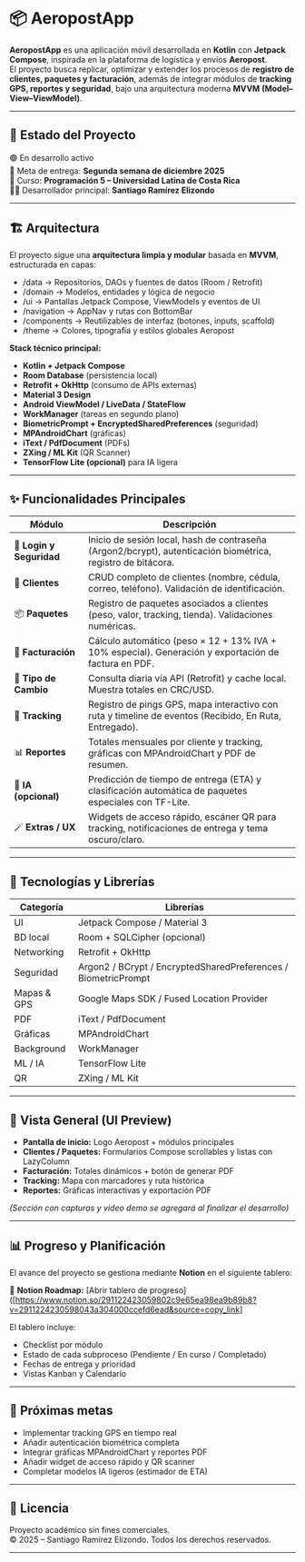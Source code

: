 # 📦 AeropostApp

**AeropostApp** es una aplicación móvil desarrollada en **Kotlin** con **Jetpack Compose**, inspirada en la plataforma de logística y envíos **Aeropost**.  
El proyecto busca replicar, optimizar y extender los procesos de **registro de clientes, paquetes y facturación**, además de integrar módulos de **tracking GPS, reportes y seguridad**, bajo una arquitectura moderna **MVVM (Model–View–ViewModel)**.

---

## 🚀 Estado del Proyecto

🟢 En desarrollo activo  
📅 Meta de entrega: **Segunda semana de diciembre 2025**  
📍 Curso: **Programación 5 – Universidad Latina de Costa Rica**  
👨‍💻 Desarrollador principal: **Santiago Ramírez Elizondo**

---

## 🏗️ Arquitectura

El proyecto sigue una **arquitectura limpia y modular** basada en **MVVM**, estructurada en capas:

- /data → Repositorios, DAOs y fuentes de datos (Room / Retrofit)
- /domain → Modelos, entidades y lógica de negocio
- /ui → Pantallas Jetpack Compose, ViewModels y eventos de UI
- /navigation → AppNav y rutas con BottomBar
- /components → Reutilizables de interfaz (botones, inputs, scaffold)
- /theme → Colores, tipografía y estilos globales Aeropost


**Stack técnico principal:**
- **Kotlin + Jetpack Compose**
- **Room Database** (persistencia local)
- **Retrofit + OkHttp** (consumo de APIs externas)
- **Material 3 Design**
- **Android ViewModel / LiveData / StateFlow**
- **WorkManager** (tareas en segundo plano)
- **BiometricPrompt + EncryptedSharedPreferences** (seguridad)
- **MPAndroidChart** (gráficas)
- **iText / PdfDocument** (PDFs)
- **ZXing / ML Kit** (QR Scanner)
- **TensorFlow Lite (opcional)** para IA ligera

---

## ✨ Funcionalidades Principales

| Módulo | Descripción |
|---------|-------------|
| 🔐 **Login y Seguridad** | Inicio de sesión local, hash de contraseña (Argon2/bcrypt), autenticación biométrica, registro de bitácora. |
| 👥 **Clientes** | CRUD completo de clientes (nombre, cédula, correo, teléfono). Validación de identificación. |
| 📦 **Paquetes** | Registro de paquetes asociados a clientes (peso, valor, tracking, tienda). Validaciones numéricas. |
| 🧾 **Facturación** | Cálculo automático (peso × 12 + 13% IVA + 10% especial). Generación y exportación de factura en PDF. |
| 💱 **Tipo de Cambio** | Consulta diaria vía API (Retrofit) y cache local. Muestra totales en CRC/USD. |
| 📍 **Tracking** | Registro de pings GPS, mapa interactivo con ruta y timeline de eventos (Recibido, En Ruta, Entregado). |
| 📊 **Reportes** | Totales mensuales por cliente y tracking, gráficas con MPAndroidChart y PDF de resumen. |
| 🧠 **IA (opcional)** | Predicción de tiempo de entrega (ETA) y clasificación automática de paquetes especiales con TF-Lite. |
| 🪄 **Extras / UX** | Widgets de acceso rápido, escáner QR para tracking, notificaciones de entrega y tema oscuro/claro. |

---

## 🧰 Tecnologías y Librerías

| Categoría | Librerías |
|------------|-----------|
| UI | Jetpack Compose / Material 3 |
| BD local | Room + SQLCipher (opcional) |
| Networking | Retrofit + OkHttp |
| Seguridad | Argon2 / BCrypt / EncryptedSharedPreferences / BiometricPrompt |
| Mapas & GPS | Google Maps SDK / Fused Location Provider |
| PDF | iText / PdfDocument |
| Gráficas | MPAndroidChart |
| Background | WorkManager |
| ML / IA | TensorFlow Lite |
| QR | ZXing / ML Kit |

---

## 📱 Vista General (UI Preview)

- **Pantalla de inicio:** Logo Aeropost + módulos principales  
- **Clientes / Paquetes:** Formularios Compose scrollables y listas con LazyColumn  
- **Facturación:** Totales dinámicos + botón de generar PDF  
- **Tracking:** Mapa con marcadores y ruta histórica  
- **Reportes:** Gráficas interactivas y exportación PDF  

*(Sección con capturas y video demo se agregará al finalizar el desarrollo)*

---

## 📊 Progreso y Planificación

El avance del proyecto se gestiona mediante **Notion** en el siguiente tablero:  

🔗 **Notion Roadmap:** [Abrir tablero de progreso]([https://www.notion.so/291122423059802c9e65ea98ea9b89b8?v=2911224230598043a304000ccefd6ead&source=copy_link]

El tablero incluye:
- Checklist por módulo  
- Estado de cada subproceso (Pendiente / En curso / Completado)  
- Fechas de entrega y prioridad  
- Vistas Kanban y Calendario  

---

## 🧩 Próximas metas

- Implementar tracking GPS en tiempo real  
- Añadir autenticación biométrica completa  
- Integrar gráficas MPAndroidChart y reportes PDF  
- Añadir widget de acceso rápido y QR scanner  
- Completar modelos IA ligeros (estimador de ETA)

---

## 🧾 Licencia

Proyecto académico sin fines comerciales.  
© 2025 – Santiago Ramírez Elizondo. Todos los derechos reservados.

---


